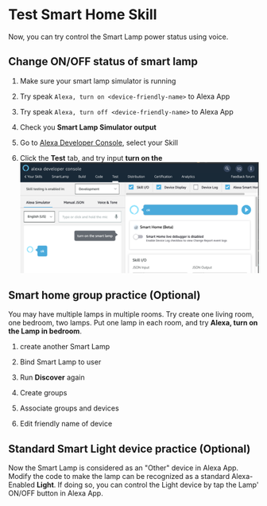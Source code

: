 # Test Smart Home Skill

Now, you can try control the Smart Lamp power status using voice.

## Change ON/OFF status of smart lamp

1. Make sure your smart lamp simulator is running

1. Try speak `Alexa, turn on <device-friendly-name>` to Alexa App

1. Try speak `Alexa, turn off <device-friendly-name>` to Alexa App

1. Check you **Smart Lamp Simulator output**

1. Go to [Alexa Developer Console](https://developer.amazon.com/alexa/console/ask), 
select your Skill

1. Click the **Test** tab, and try input **turn on the <device-friendly-name>**
![](assets/alexa-console-test.png)


## Smart home group practice (Optional) 

You may have multiple lamps in multiple rooms. Try create one living room, one bedroom, two lamps.
Put one lamp in each room, and try **Alexa, turn on the Lamp in bedroom**.

1. create another Smart Lamp

1. Bind Smart Lamp to user

1. Run **Discover** again

1. Create groups

1. Associate groups and devices

1. Edit friendly name of device


## Standard Smart Light device practice (Optional)

Now the Smart Lamp is considered as an "Other" device in Alexa App.
Modify the code to make the lamp can be recognized as a standard Alexa-Enabled **Light**. 
If doing so, you can control the Light device by tap the Lamp' ON/OFF button in Alexa App.